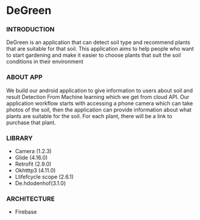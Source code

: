 # **DeGreen**

### INTRODUCTION

DeGreen is an application that can detect soil type and recommend plants that are suitable for that soil. This application aims to help people who want to start gardening and make it easier to choose plants that suit the soil conditions in their environment

### ABOUT APP

We build our android application to give information to users about soil and result Detection From Machine learning which we get from cloud API. Our application workflow starts with accessing a phone camera which can take photos of the soil, then the application can provide information about what plants are suitable for the soil. For each plant, there will be a link to purchase that plant.

### LIBRARY

- Camera (1.2.3)
-	Glide (4.16.0)
-	Retrofit (2.9.0)
-	Okhtttp3 (4.11.0)
-	Llifefcycle scope (2.6.1)
-	De.hdodenhof(3.1.0)

### ARCHITECTURE

- Firebase
